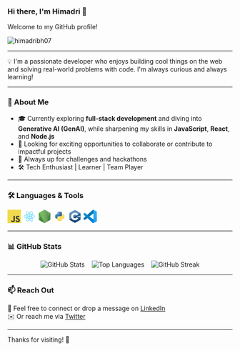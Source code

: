 ### Hi there, I'm Himadri 👋  
Welcome to my GitHub profile!

<p align="left">
  <img src="https://komarev.com/ghpvc/?username=himadribh07&label=Profile%20Views&color=d4af37&style=metal" alt="himadribh07" />
</p>

---

💡 I'm a passionate developer who enjoys building cool things on the web and solving real-world problems with code. I'm always curious and always learning!

---

### 🚀 About Me

- 🎓 Currently exploring **full-stack development** and diving into **Generative AI (GenAI)**, while sharpening my skills in **JavaScript**, **React**, and **Node.js**
- 💼 Looking for exciting opportunities to collaborate or contribute to impactful projects
- 🎯 Always up for challenges and hackathons
- 🛠️ Tech Enthusiast | Learner | Team Player

---
<!--
### 🔗 Connect with Me

<a href="https://linkedin.com/in/himadribhattacharya3/" target="_blank">
  <img align="left" alt="LinkedIn" width="24px" src="https://cdn-icons-png.flaticon.com/512/174/174857.png" />
</a>
<a href="https://twitter.com/slowcheetah07_" target="_blank">
  <img align="left" alt="Twitter" width="24px" src="https://cdn-icons-png.flaticon.com/512/733/733579.png" />
</a>
<a href="https://www.instagram.com/slowcheetah07_" target="_blank">
  <img align="left" alt="Instagram" width="24px" src="https://cdn-icons-png.flaticon.com/512/2111/2111463.png" />
</a>

<br/><br/>

-->

### 🛠️ Languages & Tools

<code><img height="30" src="https://raw.githubusercontent.com/github/explore/main/topics/javascript/javascript.png" alt="JavaScript"/></code>
<code><img height="30" src="https://raw.githubusercontent.com/github/explore/main/topics/react/react.png" alt="React"/></code>
<code><img height="30" src="https://raw.githubusercontent.com/github/explore/main/topics/nodejs/nodejs.png" alt="Node.js"/></code>
<code><img height="30" src="https://raw.githubusercontent.com/github/explore/main/topics/python/python.png" alt="Python"/></code>
<code><img height="30" src="https://raw.githubusercontent.com/github/explore/main/topics/cpp/cpp.png" alt="C++"/></code>
<code><img height="30" src="https://raw.githubusercontent.com/github/explore/main/topics/visual-studio-code/visual-studio-code.png" alt="VSCode"/></code>

---

### 📊 GitHub Stats

<p align="center">
  <img src="https://github-readme-stats.vercel.app/api?username=himadribh07&show_icons=true&theme=radical" alt="GitHub Stats" height="180"/>
  &nbsp;&nbsp;
  <img src="https://github-readme-stats.vercel.app/api/top-langs/?username=himadribh07&layout=compact&theme=radical" alt="Top Languages" height="180"/>
  &nbsp;&nbsp;
  <img src="https://github-readme-streak-stats.herokuapp.com/?user=himadribh07&theme=radical" alt="GitHub Streak" height="180"/>
</p>

---

### 📫 Reach Out

📍 Feel free to connect or drop a message on [LinkedIn](https://linkedin.com/in/himadribhattacharya3/)  
✉️ Or reach me via [Twitter](https://twitter.com/slowcheetah07_)

---

Thanks for visiting! 🚀


